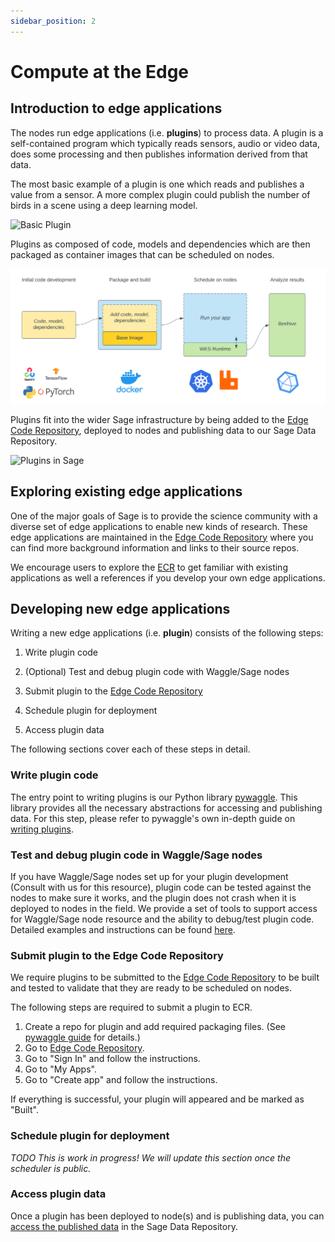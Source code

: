 ```yaml
---
sidebar_position: 2
---
```


# Compute at the Edge

## Introduction to edge applications

The nodes run edge applications (i.e. __plugins__) to process data. A plugin is a self-contained program which typically reads sensors, audio or video data, does some processing and then publishes information derived from that data.

The most basic example of a plugin is one which reads and publishes a value from a sensor. A more complex plugin could publish the number of birds in a scene using a deep learning model.

![Basic Plugin](./images/plugin-basic.svg)

Plugins as composed of code, models and dependencies which are then packaged as container images that can be scheduled on nodes.

![Running Plugin](./images/plugin-run.svg)

Plugins fit into the wider Sage infrastructure by being added to the [Edge Code Repository](https://portal.sagecontinuum.org), deployed to nodes and publishing data to our Sage Data Repository.

![Plugins in Sage](./images/plugin-sage.svg)

## Exploring existing edge applications

One of the major goals of Sage is to provide the science community with a diverse set of edge applications to enable new kinds of research. These edge applications are maintained in the [Edge Code Repository](https://portal.sagecontinuum.org) where you can find more background information and links to their source repos.

We encourage users to explore the [ECR](https://portal.sagecontinuum.org) to get familiar with existing applications as well a references if you develop your own edge applications.

## Developing new edge applications

Writing a new edge applications (i.e. __plugin__) consists of the following steps:

1. Write plugin code

2. (Optional) Test and debug plugin code with Waggle/Sage nodes

3. Submit plugin to the [Edge Code Repository](https://portal.sagecontinuum.org)
4. Schedule plugin for deployment
5. Access plugin data

The following sections cover each of these steps in detail.

### Write plugin code

The entry point to writing plugins is our Python library [pywaggle](https://github.com/waggle-sensor/pywaggle). This library provides all the necessary abstractions for accessing and publishing data. For this step, please refer to pywaggle's own in-depth guide on [writing plugins](https://github.com/waggle-sensor/pywaggle/blob/main/docs/writing-a-plugin.md).

### Test and debug plugin code in Waggle/Sage nodes

If you have Waggle/Sage nodes set up for your plugin development (Consult with us for this resource), plugin code can be tested against the nodes to make sure it works, and the plugin does not crash when it is deployed to nodes in the field. We provide a set of tools to support access for Waggle/Sage node resource and the ability to debug/test plugin code. Detailed examples and instructions can be found [here](https://github.com/sagecontinuum/ses/tree/master/docs/pluginctl/README.md).

### Submit plugin to the Edge Code Repository

We require plugins to be submitted to the [Edge Code Repository](https://portal.sagecontinuum.org) to be built and tested to validate that they are ready to be scheduled on nodes.

The following steps are required to submit a plugin to ECR.

1. Create a repo for plugin and add required packaging files. (See [pywaggle guide](https://github.com/waggle-sensor/pywaggle/blob/main/docs/writing-a-plugin.md#adding-hello-world-plugin-packaging-info) for details.)
2. Go to [Edge Code Repository](https://portal.sagecontinuum.org).
3. Go to "Sign In" and follow the instructions.
4. Go to "My Apps".
5. Go to "Create app" and follow the instructions.

If everything is successful, your plugin will appeared and be marked as "Built".

### Schedule plugin for deployment

_TODO This is work in progress! We will update this section once the scheduler is public._

### Access plugin data

Once a plugin has been deployed to node(s) and is publishing data, you can [access the published data](./accessing-data.md) in the Sage Data Repository.
